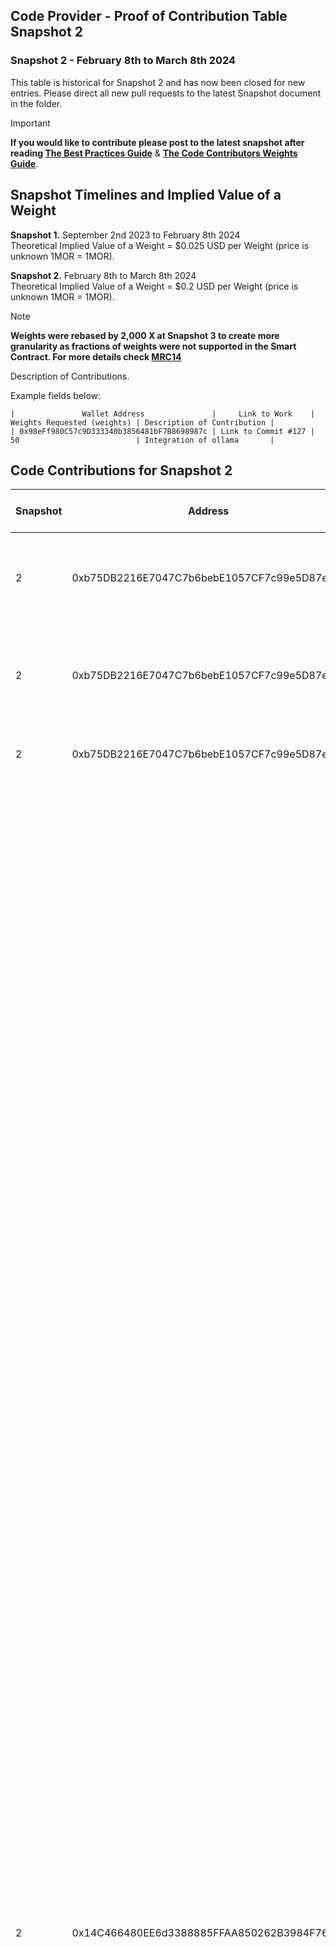 ## Code Provider - Proof of Contribution Table Snapshot 2
### Snapshot 2 - February 8th to March 8th 2024 

This table is historical for Snapshot 2 and has now been closed for new entries.
Please direct all new pull requests to the latest Snapshot document in the folder.

> [!IMPORTANT]  
> **If you would like to contribute please post to the latest snapshot after reading [The Best Practices Guide](https://github.com/MorpheusAIs/Docs/blob/main/!KEYDOCS%20README%20FIRST!/Code%20Contributor%20Best%20Practices.md)**
&
**[The Code Contributors Weights Guide](https://github.com/MorpheusAIs/Docs/blob/main/Guides/Code%20Contributor%20Weights%20Guide.md)**.

## Snapshot Timelines and Implied Value of a Weight
**Snapshot 1.** September 2nd 2023 to February 8th 2024  
Theoretical Implied Value of a Weight = $0.025 USD per Weight (price is unknown 1MOR = 1MOR).  
 
**Snapshot 2.** February 8th to March 8th 2024  
Theoretical Implied Value of a Weight = $0.2 USD per Weight (price is unknown 1MOR = 1MOR).  

> [!NOTE]
> **Weights were rebased by 2,000 X at Snapshot 3 to create more granularity as fractions of weights were not supported in the Smart Contract. For more details check [MRC14](https://github.com/MorpheusAIs/MRC/blob/main/IMPLEMENTED/MRC14.md)**


Description of Contributions.

Example fields below:  

`|               Wallet Address               |     Link to Work    | Weights Requested (weights) | Description of Contribution |`  
`| 0x98eFf980C57c9D333340b3856481bF7B8698987c | Link to Commit #127 | 50                          | Integration of ollama       |`


## Code Contributions for Snapshot 2
 
 **Snapshot** | **Address** | **Contact** | **Description** | **Rebased Weights** | **Primary MRI** | **Secondary MRI** | **Primary MRI Percent** | **Second Percent** | **Primary MRI Amount** | **Secondary MRI Amount** 
---|---|---|---|---|---|---|---|---|---|---
 2 | 0xb75DB2216E7047C7b6bebE1057CF7c99e5D87eD0 | TheOracle\-Potentiated | "Adminitration of social channels, growth, API dev sourcing for integrations, calls with protocols,onboarded devs for protocols, Operating work for Design tile library and inforgraphics" | "160,000\.00" | 9 |  | 1 | 0 | 160000 | 0 
 2 | 0xb75DB2216E7047C7b6bebE1057CF7c99e5D87eD0 | TheOracle\-Potentiated | "Adminitration of social channels, API dev sourcing for integrations, discussions with protocols, onboarded devs for protocols, dev discussions to develop router, discussions with Moonbeam Foundation and Tanssi for integration" | "120,000\.00" | 9 |  | 1 | 0 | 120000 | 0 
 2 | 0xb75DB2216E7047C7b6bebE1057CF7c99e5D87eD0 | \(https://github\.com/MorpheusAIs/Morpheus/commit/647f110028d99fd6a5a62927cd65114d3336e468\) | "Adminitration of social channels, reorganising the github and changing links across various areas, integrations" | "110,000\.00" | 9 |  | 1 | 0 | 110000 | 0 
 2 | 0x14C466480EE6d3388885FFAA850262B3984F76e1 | "https://github\.com/MorpheusAIs/Morpheus/commit/00fe77030171d53e002e5ad36914227d9cf521c9, https://github\.com/MorpheusAIs/Morpheus/commit/3824d0ee0fe335ac69c4d06dfae7aafac02b08b2, https://github\.com/MorpheusAIs/Morpheus/commit/a76a53a6c2b100d1d09befe776eb851fcd293334, https://github\.com/MorpheusAIs/Morpheus/commit/e0055bbc61b9f19d374b87ec9a2665c8e149a703, https://github\.com/MorpheusAIs/Morpheus/commit/1084eb54edf1efaf81ace28b4f38170b06585a86, https://github\.com/MorpheusAIs/Morpheus/commit/4a9ffc9c606998efae37e47a22d0bcc937973b9c, https://github\.com/MorpheusAIs/Morpheus/commit/6e0f7489d85b89597548718c7cb6735d24cb49db, https://github\.com/MorpheusAIs/Morpheus/commit/3eda9043f774dd423c9a27fd1e66a5da7212a377, https://github\.com/MorpheusAIs/Morpheus/commit/5469c6a91e542a212ac021aeb6349824ca358354, https://github\.com/MorpheusAIs/Morpheus/commit/1dd8c1781416ee4493aba439aa1cde853653f57d, https://github\.com/MorpheusAIs/Morpheus/commit/d75f8a4143c17c9a97e9ce17b4069b1285b92a61, https://github\.com/MorpheusAIs/Morpheus/commit/371aa0dda5447bf30c6234340299526faa4326b3, https://github\.com/MorpheusAIs/Morpheus/commit/6a1a91530b755ecd9d097e78aad863e19d4719ae, https://github\.com/MorpheusAIs/Morpheus/commit/f42bbdafc97fff2f35e33957330393d20568af28, https://github\.com/MorpheusAIs/Morpheus/commit/726ac4580884ed00f2380e77060b3d7822cb2b59, https://github\.com/MorpheusAIs/Morpheus/commit/8b1af912cb6097124dfb3596ac0561b618e45954, https://github\.com/MorpheusAIs/Morpheus/commit/04e87cdb03f91b05f6d51ab06920cfbb707a4a80, https://github\.com/MorpheusAIs/Morpheus/commit/85d80176169d9ec91c6d620bafc477250403bcef, https://github\.com/MorpheusAIs/Morpheus/commit/87af54d734ecada864fc415ada2524e185b637d4, https://github\.com/MorpheusAIs/Morpheus/commit/0e6a8e6ef2ff37b565a5c3fea62758c2b41d63e9, https://github\.com/MorpheusAIs/Morpheus/commit/b7a8b2864d637649507ad97a94793e19315738fd, https://github\.com/MorpheusAIs/Morpheus/commit/9d9d31cb9cfc3e17fc448c7499d15bb8ec926d90, https://github\.com/MorpheusAIs/Morpheus/commit/373fdf722e96d7ba93280f5f77d18d56759c5102, https://github\.com/MorpheusAIs/Morpheus/commit/22b791a940527b0579ad96b3ee3f12ba2f41aca0, https://github\.com/MorpheusAIs/Morpheus/commit/4c8b399148a82cfd9931602bf8fa5dd920230322, https://github\.com/MorpheusAIs/Morpheus/commit/aa01e6c93ef1f12661ffd336cc402d4c7fa76c89, https://github\.com/MorpheusAIs/Morpheus/commit/0271f50ff2fcb9f3c76e2e6bc0c8af3f1ecc839f, https://github\.com/MorpheusAIs/Morpheus/commit/045273189b3cfdbc97018a0e166c49c0b40e32b1, https://github\.com/MorpheusAIs/Morpheus/commit/bfd9b582637fa78c9451d68d90e418dba8d4772a, https://github\.com/MorpheusAIs/Morpheus/commit/17284f1043a3ef17e1c91c5f808043a458936b91, https://github\.com/MorpheusAIs/Morpheus/commit/934eda9a77c980cd8a170830691c7d7fc767089a, https://github\.com/MorpheusAIs/Morpheus/commit/16bdaa93d2d91f6663f3bac8f06e3de7e1f80669, https://github\.com/MorpheusAIs/Morpheus/commit/a75f741babae67a1103756339fce649937995368, https://github\.com/MorpheusAIs/Morpheus/commit/85da429cea87fd3a6dddefad95f6618db159d29d, https://github\.com/MorpheusAIs/Morpheus/commit/f06a2c7ed539239e9a9d982fe086787d5620b552, https://github\.com/MorpheusAIs/Morpheus/commit/55dd591f0be37c4377f6cff7ca0f2191977e2dc1, https://github\.com/MorpheusAIs/Morpheus/commit/58d0125fb853ed6681373b0a629f29aecd13c19a, https://github\.com/MorpheusAIs/Morpheus/commit/c6368029005059c0a0640f784030cc66efa1c70d, https://github\.com/MorpheusAIs/Morpheus/commit/354b3a9a48ba0f96294003affd4ff3d19bd21086, https://github\.com/MorpheusAIs/Morpheus/commit/9c5e34493dad2ae061b7b38b254c4c317fb95ee8, https://github\.com/MorpheusAIs/Morpheus/commit/253c581d216ae7dc3bd6aa63203dbbb3f98e0f4f, https://github\.com/MorpheusAIs/Morpheus/commit/d7b4e0c1f60e44d4478366155536e9c218cbf638, https://github\.com/MorpheusAIs/Morpheus/commit/b95d318a7a3b5617ace476a1defb6e099b03b876, https://github\.com/MorpheusAIs/Morpheus/commit/1215837b32a9562ddaad860b79461eb934680efa, https://github\.com/MorpheusAIs/Morpheus/commit/439799a40b6695ade511cbd94dc9ce98dbe29bd1, https://github\.com/MorpheusAIs/Morpheus/commit/49f368aa88a566a9b9abf0b14e193d015c851e18, https://github\.com/MorpheusAIs/Morpheus/commit/db033703f720d2b1408c19e704e4d696c8d664d8, https://github\.com/MorpheusAIs/Morpheus/commit/5782d29eaf87891c7a0de1d197c6ae9b6d728d46, https://github\.com/MorpheusAIs/Morpheus/commit/ea899addfef60df55295b6da286f99e4ad27728c, https://github\.com/MorpheusAIs/Morpheus/commit/5e3e73cda4688bc2f4ba2f972a74f2c9ab1f236b, https://github\.com/MorpheusAIs/Morpheus/commit/2bdcf07934db51a4a65ded008a4bbe23c2fd023f, https://github\.com/MorpheusAIs/Morpheus/commit/5e6cd544d4e19d2eff69d471c90531378ac7536e, https://github\.com/MorpheusAIs/Morpheus/commit/80ebac62a51ba0fd2e825b6c2c3be4bea525557a, https://github\.com/MorpheusAIs/Morpheus/commit/5a6b9a51e007eb8d82cde64551c972d8ee2a3ace, https://github\.com/MorpheusAIs/Morpheus/commit/38895961b3c73d4759d4a27f18a6400ca96de971, https://github\.com/MorpheusAIs/Morpheus/commit/ef2538036d2813f93abd3ebd705ee31a7866ecb1, https://github\.com/MorpheusAIs/Morpheus/commit/83f9f995470cffd9f23f583088e22b97ffeae7ad, https://github\.com/MorpheusAIs/Morpheus/commit/12fae8a5c060745b3ef75cd56176e0ee129f4b7a, https://github\.com/MorpheusAIs/Morpheus/commit/c72466b35f46b63e55d03999637fc1f866ff8a7b, https://github\.com/MorpheusAIs/Morpheus/commit/b88c5f6f65266ba039c821f102c4fb24fc8e58ce, https://github\.com/MorpheusAIs/Morpheus/commit/591d7fb19d3b9f628269009d8c8ea0041e76e907, https://github\.com/MorpheusAIs/Morpheus/commit/c412cbfd6382c7397692f3a2c4d163a982cab773, https://github\.com/MorpheusAIs/Morpheus/commit/e9cef7c5e9ea9a3202e80222e7007b7a90d1bee4, https://github\.com/MorpheusAIs/Morpheus/commit/522aa6cd8f40e72c9ba8ca81c472107a9c9ef1da, https://github\.com/MorpheusAIs/Morpheus/commit/5ee3a57b5c1150202b03bcd688cde712846501ff, https://github\.com/MorpheusAIs/Morpheus/commit/6506ca7d3a311f5f0163047b779becf4ef8d5509, https://github\.com/MorpheusAIs/Morpheus/commit/6a654213a56e6a95bdb499f6b26b5408b6800e3d, https://github\.com/MorpheusAIs/Morpheus/commit/bea73cdd6d22d7847000d9db30b89f6981248d8f, https://github\.com/MorpheusAIs/Morpheus/commit/b5e50aaa3c950188bea9fb44a07c7fab50d8f8a0, https://github\.com/MorpheusAIs/Morpheus/commit/922479b9fe6700005b0add5e2193af14c041bd13, https://github\.com/MorpheusAIs/Morpheus/commit/ca259e556b8488e4a8df893498fdc546a7f5f287, https://github\.com/MorpheusAIs/Morpheus/commit/960c274a1dea7c59563eb96a9a55a286eda88c4d, https://github\.com/MorpheusAIs/Morpheus/commit/bf7bf7c79ef8115a55c01aa2e5d3cd2832ffe1e1, https://github\.com/MorpheusAIs/Morpheus/commit/1f499f98affbfe888893416e3173bfdc422371f4, https://github\.com/MorpheusAIs/Morpheus/commit/d55c23227f319fbb2fc3deaea33793d98e0f758f, https://github\.com/MorpheusAIs/Morpheus/commit/ea1070bbc7c0cfb15e97b0c0aa712a1140a5bb98, https://github\.com/MorpheusAIs/Morpheus/commit/afedb24eaa2201a23d67acb732c956a416c0c238, https://github\.com/MorpheusAIs/Morpheus/commit/4234c8c9a78419984d88edcf7e77ab5d10b5d855, https://github\.com/MorpheusAIs/Morpheus/commit/21e59bca2fffe2b8826f5b3bb98707fb24feda68, https://github\.com/MorpheusAIs/Morpheus/commit/557e4c91221f64f52410e43ec4dc0d2e44de0f3e, https://github\.com/MorpheusAIs/Morpheus/commit/1e05d2f7b4b751f8375d42f04a8bf84b7f0f3ce0, https://github\.com/MorpheusAIs/Morpheus/commit/7cdf23fe5416386adc55c8ca84321c29ed3246cc, https://github\.com/MorpheusAIs/Morpheus/commit/23a3b8fd2c4f5983434582a5a3b523cae1531d4e, https://github\.com/MorpheusAIs/Morpheus/commit/8a3d40a58368279ac80036c5ff74507c78e2fea7, https://github\.com/MorpheusAIs/Morpheus/commit/25e407a6e539990561beee07e52501eaddddc84d, https://github\.com/MorpheusAIs/Morpheus/commit/179c16208fdc1f9585546faa7ecff2e0ae817b1c, https://github\.com/MorpheusAIs/Morpheus/commit/16bc43c47091ac724e8094f2d42e5272ea0514fb, https://github\.com/MorpheusAIs/Morpheus/commit/c9bca0620eb91fbc149c56809f285f4d8ed74ee5, https://github\.com/MorpheusAIs/Morpheus/commit/eea5094487e152da2504b885b4e8752c81052a06, https://github\.com/MorpheusAIs/Morpheus/commit/81572d3106fe4a40030256272d814d5c7bacd0be, https://github\.com/MorpheusAIs/Morpheus/commit/c44dd9edd8afe0aac993d46796ef1d1e5269a0e4, https://github\.com/MorpheusAIs/Morpheus/commit/ed7a513b6a74a63169994241557cbabee93b762b, https://github\.com/MorpheusAIs/Morpheus/commit/dc726d2437092a6c4ecdf9f5ed3ad59b487830f5, https://github\.com/MorpheusAIs/Morpheus/commit/ca217d9d5e909233cd9e6fb59f1683812e557f00, https://github\.com/MorpheusAIs/Morpheus/commit/7cdb43475c4c277805ef1670b5e3ccf728cd070b, https://github\.com/MorpheusAIs/Morpheus/commit/582c48728e390f70ece9b6fe81991471b556d4d3, https://github\.com/MorpheusAIs/Morpheus/commit/3fd37effd74df98e11d70baa36b39901df561203, https://github\.com/MorpheusAIs/Morpheus/commit/56c5f0f2fa1512e3ea6afa0e128aee2b17cb790c, https://github\.com/MorpheusAIs/Morpheus/commit/78941eefddcfcafb927d283908e70b10005d47a9, https://github\.com/MorpheusAIs/Morpheus/commit/d314143882282a44745dcdef491dfdadad0bb9db, https://github\.com/MorpheusAIs/Morpheus/commit/b8551a77acd129170f5a02e2b97598606aa3e9bd, https://github\.com/MorpheusAIs/Morpheus/commit/65d3e73ba10383e6080a5a52e9e9ef928f0bb707, https://github\.com/MorpheusAIs/Morpheus/commit/975a7407c75eacafa5e08c7390a87385530d90f6, https://github\.com/MorpheusAIs/Morpheus/commit/7955fee53ae6bb979ced8d427148cc2b0893538d, https://github\.com/MorpheusAIs/Morpheus/commit/d633aa2867c7aff10db781b1288b202a8d8ff419, https://github\.com/MorpheusAIs/Morpheus/commit/21fcde0295b988f2a4183b3c300d3618a3d6230b, https://github\.com/MorpheusAIs/Morpheus/commit/c050727911c3c2a8a7db4cddb0835e288f09946f, https://github\.com/MorpheusAIs/Morpheus/commit/9e294b7e4fb04b1a5eff2f1a824f62e048b9c73c, https://github\.com/MorpheusAIs/Morpheus/commit/563a2fcea09b0bea14ab3b653f690b6651a68b6a, https://github\.com/MorpheusAIs/Morpheus/commit/0fe3569559283bc88bce5c6571bd44c1491fa43f, https://github\.com/MorpheusAIs/Morpheus/commit/6e5ca5fbb68863d07042360643420fccbd4389d8, https://github\.com/MorpheusAIs/Morpheus/commit/2f46ca3f7308c5e20fcd40e4a1b1e22ffebf2152, https://github\.com/MorpheusAIs/Morpheus/commit/9aeeff4ae4c9c3c07aa159502b3b86b7b043e828, https://github\.com/MorpheusAIs/Morpheus/commit/cabb59fb08720cfcc9a966b8727065574edef320, https://github\.com/MorpheusAIs/Morpheus/commit/2d6e96fb02430bcd599c5e6af77267b5f6bdd2d6, https://github\.com/MorpheusAIs/Morpheus/commit/7679e3528e934c1eeaf77f8a0bcc4db7a04903cd, https://github\.com/MorpheusAIs/Morpheus/commit/1d4c8862f862b1eafe166a54eafb5c72b8a4cc83, https://github\.com/MorpheusAIs/Morpheus/commit/55f7959077c5f8774be868eba67c57224ddbfd59, https://github\.com/MorpheusAIs/Morpheus/commit/7c4e53e0cbd64c5b6249efc3d54ff042a1452d0c, https://github\.com/MorpheusAIs/Morpheus/commit/ca2f4131806d20c56a04242799503e5dd12e303b, https://github\.com/MorpheusAIs/Morpheus/commit/cf5709c666198c87eec304689848da807a16e551, https://github\.com/MorpheusAIs/Morpheus/commit/2091fdbb5874170b98edbacf539b6c7bbcbf85de, https://github\.com/MorpheusAIs/Morpheus/commit/91a66f0b79d79a8de60408a2d53e36280851042b, https://github\.com/MorpheusAIs/Morpheus/commit/b0ca61fb56903cacdbe071ad0c2628abed39fa49, https://github\.com/MorpheusAIs/Morpheus/commit/41e33e5b86cde2eb24f1cc3983db62c96a504fc6, https://github\.com/MorpheusAIs/Morpheus/commit/a5deb6cf585a6b85f45dc46f207b14c6dc5ebc9a, https://github\.com/MorpheusAIs/Morpheus/commit/9618674f4b853f2a7f04a487d013bc6d9d694f55, https://github\.com/MorpheusAIs/Morpheus/commit/64fc597500b5190950476eebddc69e94a4aeac10, https://github\.com/MorpheusAIs/Morpheus/commit/251214536deee3324ea9ad74e7992d8bbbe45059, https://github\.com/MorpheusAIs/Morpheus/commit/629bcc8519dd214e1ca6694b9a1b560076183234, https://github\.com/MorpheusAIs/Morpheus/commit/afd656bfa81d9daa111d0f43baeb9b1ef55048b2, https://github\.com/MorpheusAIs/Morpheus/commit/28f07e035eabe4091d8cf068fc46bdeabae01b12, https://github\.com/MorpheusAIs/Morpheus/commit/2564ef8cc9c63a902555169d211e38342f6e6565, https://github\.com/MorpheusAIs/Morpheus/commit/e9278a3ebbadca45334a568a1f41bffe6adf3fb3, https://github\.com/MorpheusAIs/Morpheus/commit/0c37c5757e8b315d827dc21afdafff5739c842c3, https://github\.com/MorpheusAIs/Morpheus/commit/3a5802a0eca1900d462223bd4e17f39b0404c723, https://github\.com/MorpheusAIs/Morpheus/commit/c3138b55fc2f9a881d5593999ca4c660c9d22f4c, https://github\.com/MorpheusAIs/Morpheus/commit/8901bc2c600c6800620f818f53c7d94dc4321441, https://github\.com/MorpheusAIs/Morpheus/commit/90c1533f0a26bf5d8ed662f614c442b22882db0ab, https://github\.com/MorpheusAIs/Morpheus/commit/8b26ff1ccbb1cd04f6912f8c38ef810992eea185, https://github\.com/MorpheusAIs/Morpheus/commit/b2698d650841a10577743d9c6e08097c10437d15, https://github\.com/MorpheusAIs/Morpheus/commit/6bcda5438ec3f02609d47b0b9b22698a98f05c8a, https://github\.com/MorpheusAIs/Morpheus/commit/8be52a2af5ca5f8c5436f2d4defd6628a6a91082, https://github\.com/MorpheusAIs/Morpheus/commit/4fd2a8e088e581786d4b962a31423caa091eaa9a, https://github\.com/MorpheusAIs/Morpheus/commit/1e087b7611cf631e81850a9615ae7b18f07d092f, https://github\.com/MorpheusAIs/Morpheus/commit/204604d52f08577469305cf09c1682e893b3d15c, https://github\.com/MorpheusAIs/Morpheus/commit/af7372cf16135f2acba472242b41a68fd23243df, https://github\.com/MorpheusAIs/Morpheus/commit/d6262be9dbd3d8594c4672535439efc6d8e99a90, https://github\.com/MorpheusAIs/Morpheus/commit/874c72f25f79f25508a61bdea6f8157026387338, https://github\.com/MorpheusAIs/Morpheus/commit/140bbac9bfc75c93f8bec7022797e3c9317f3745, https://github\.com/MorpheusAIs/Morpheus/commit/86da6bf43ab34725a4b9834692eaf3fc1aa35222, https://github\.com/MorpheusAIs/Morpheus/commit/d51b3bba0cddaa5f1e23efb4c49517223c1c945c, https://github\.com/MorpheusAIs/Morpheus/commit/587c9e3d1ce837a041cf8eaf3a7074b7be4b36af, https://github\.com/MorpheusAIs/Morpheus/commit/dd9eac2e78dfdca562ef082d43a3ce237b28416b, https://github\.com/MorpheusAIs/Morpheus/commit/f8f59b4ff85c9f4b178d5911731382b16bb1d8aa, https://github\.com/MorpheusAIs/Morpheus/commit/887d13e6e058b92ab1e55d29645eef5b5e4bbc64, https://github\.com/MorpheusAIs/Morpheus/commit/42bd56acc2e3f5a47f583a2a7b6e426894134431, https://github\.com/MorpheusAIs/Morpheus/commit/0a92d8e7bc776f62ac8f7924b7b27e1c7df4160f, https://github\.com/MorpheusAIs/Morpheus/commit/ba1e4a2f159971d035033cb26aa2771476192e45, https://github\.com/MorpheusAIs/Morpheus/commit/6f918fe5c19f46c9955cf3ac1c97373ac73d133a, https://github\.com/MorpheusAIs/Morpheus/commit/376c3a9ec87a4ebef9dc4e3abd8926dedec6e1ca, https://github\.com/MorpheusAIs/Morpheus/commit/83141f53cbd33728c418453481fd22ffc530c233, https://github\.com/MorpheusAIs/Morpheus/commit/66739f18784f6cec17df63cd9e51d5fee3b34e53, https://github\.com/MorpheusAIs/Morpheus/commit/03c4640308636fc7d24e1fb17827b744c1817946, https://github\.com/MorpheusAIs/Morpheus/commit/c431ecf599da0abf589dab32eeb701f9cd67094a, https://github\.com/MorpheusAIs/Morpheus/commit/1d76cc2411730d9b4a3637bef5cf755bcd38e42f, https://github\.com/MorpheusAIs/Morpheus/commit/2e2710a4c410870a1da7661547d893ba28aeadbe, https://github\.com/MorpheusAIs/Morpheus/commit/0dd0a623fcab1583856327818fee3350aa9c0460, https://github\.com/MorpheusAIs/Morpheus/commit/3a3412f2c18564ef3198f32c5eb0fee9b945a7a6, https://github\.com/MorpheusAIs/Morpheus/commit/4cb8b1400c031aa968d7f9dbd9d5ff73c8cd9532, https://github\.com/MorpheusAIs/Morpheus/commit/f6aa97f80e64d5dbedb03ad2ae82e0dbf77dfce6, https://github\.com/MorpheusAIs/Morpheus/commit/5ef3f6bdf2806aa8dd21f360bd11db3414121ecf, https://github\.com/MorpheusAIs/Morpheus/commit/26b0d19b59caf7c5a4196a8ae4bc503ba3149ebc, https://github\.com/MorpheusAIs/Morpheus/commit/441849d57c68220b9f4d03aee8705c8a76d310bc, https://github\.com/MorpheusAIs/Morpheus/commit/b6d92e9f9dbe0653b5a00cfe35c85dd58475dba6, https://github\.com/MorpheusAIs/Morpheus/commit/527444f3c7e1d8a04e2aa8c88de2d6f81cfe9c8e, https://github\.com/MorpheusAIs/Morpheus/commit/044fb22ae5c7f3e6d4b9c0beccfe14467de291b8, https://github\.com/MorpheusAIs/Morpheus/commit/5d6ef1674d5ce10752e164a1f752e5dab51c3194, https://github\.com/MorpheusAIs/Morpheus/commit/e01aab9027f0293322e5552ec51c0e543cf91a69, https://github\.com/MorpheusAIs/Morpheus/commit/704b864772e680e56e464ff14720270cd94a34d3, https://github\.com/MorpheusAIs/Morpheus/commit/d4e5f7bb9ae69eff32f6ee00399a2f0bab34aa9d, https://github\.com/MorpheusAIs/Morpheus/commit/2eaa89e1cf9f6381e9a96c3e2c9dab95bd1fb487, https://github\.com/MorpheusAIs/Morpheus/commit/ebeeb0ce7e396509ec9b638ba31b60bf2de166e9, https://github\.com/MorpheusAIs/Morpheus/commit/0ff83e4c2186937a1fb6858a127e02e8e67acc71" | Edits to the Yellowstone Compute Model paper and merger to Github\. Created testing reports on Smart Contracts\. Review of pull requests and Code contributions for paper translations\. Smart Contract review and bug identification\. Paper proposing the Techno Capital Machine \(TCM\)\. | "80,000\.00" | 4 |  | 1 | 0 | 80000 | 0 
 2 | 0x06fe938d02C4AB732Db5918dA83Eeb712AD453Ad | \#49 | Spell check code contribution weight | "4,000\.00" | 1 | 6 | 0\.5 | 0\.5 | 2000 | 2000 
 2 | 0x06fe938d02C4AB732Db5918dA83Eeb712AD453Ad | MorpheusAIs/Morpheus\#624 | French installation guide | "4,000\.00" | 1 | 10 | 0\.25 | 0\.75 | 1000 | 3000 
 2 | 0x0Ba7a85Af6323686a1fE29423bd72c2ce81Fe923 | @TigerBuidl | Building FAQ for Morpheus community\. | "16,000\.00" | 9 |  | 1 | 0 | 16000 | 0 
 2 | 0x0d2065e3Ed3E36919b2AD12FDA8E428Da91bb28D | https://dune\.com/potato6969/morpheus\-fair\-launch and MorpheusAIs/Morpheus\#587 | Dune Dashboard and Guide for TCM Contracts Data Analysis | "40,000\.00" | 4 |  | 1 | 0 | 40000 | 0 
 2 | 0x0D56bAF5Ec33E9EA364BD1e1Ce7AffBF2d457Ec8 | https://drive\.google\.com/file/d/14a43HQu7Da33xRtrtlBUbJIM8e2gJ8Ss/view?usp=sharing | Morpheus node architecture | "300,000\.00" | 4 | 9 | 0\.8 | 0\.2 | 240000 | 60000 
 2 | 0x0D56bAF5Ec33E9EA364BD1e1Ce7AffBF2d457Ec8 | https://drive\.google\.com/file/d/1wRYjtIzVgYQkvuo6SsUZrkat83W2MF7v/view?usp=sharing | Morpheus wallet UI design | "80,000\.00" | 3 | 9 | 0\.8 | 0\.2 | 64000 | 16000 
 2 | 0x0D56bAF5Ec33E9EA364BD1e1Ce7AffBF2d457Ec8 | https://drive\.google\.com/file/d/1wRYjtIzVgYQkvuo6SsUZrkat83W2MF7v/view?usp=sharing | Morpheus provider marketplace UI design | "100,000\.00" | 4 |  | 1 | 0 | 100000 | 0 
 2 | 0x0D56bAF5Ec33E9EA364BD1e1Ce7AffBF2d457Ec8 | https://drive\.google\.com/file/d/1cDVXvzYaRnDArzh9QPE4W\-KDG1obUzyC/view?usp=sharing | Router architecture and logic flows | "100,000\.00" | 7 |  | 1 | 0 | 100000 | 0 
 2 | 0x0D56bAF5Ec33E9EA364BD1e1Ce7AffBF2d457Ec8 | https://docs\.google\.com/document/d/1\_3JAxTBsrUXM6wkyLGZx58FlPYj1cbWv1yS8PhLV4s4/edit?usp=sharing | Morpheus Ecosystem Smart Contract | "160,000\.00" | 1 | 6 | 0\.5 | 0\.5 | 80000 | 80000 
 2 | 0x14589BDFdbe3044501044df5B6d53be2f47e92e5 | MorpheusAIs/Morpheus\#618 | Check and Use OLLAMA\_HOST environment variable | "2,000\.00" | 3 | 9 | 0\.8 | 0\.2 | 1600 | 400 
 2 | 0x14589BDFdbe3044501044df5B6d53be2f47e92e5 | \#13 | Translated whitepaper and yellowpaper to Traditional Chinese | "4,000\.00" | 1 | 10 | 0\.25 | 0\.75 | 1000 | 3000 
 2 | 0x2567D753e50159EffcCaB3DA32c960148C93e1a5 | MorpheusAIs/Morpheus\#628 | "Whitepaper, Yellow paper, Compute model tranlations in Malayalam language for smc\.org\.in Malayalam computing community" | "4,000\.00" | 1 | 6 | 0\.5 | 0\.5 | 2000 | 2000 
 2 | 0x28D3bDeCE9A0c7F54687F734fA73fBA04ECf5785 | MorpheusAIs/Morpheus\#569 | Translated Yellowpaper into Korean | "16,000\.00" | 1 | 10 | 0\.25 | 0\.75 | 4000 | 12000 
 2 | 0x2e84B79dd9773d712f9D20a98C4ee76541B9533D | MorpheusAIs/Morpheus\#627 | Added send button to Morpheus main UI | "16,000\.00" | 3 | 9 | 0\.8 | 0\.2 | 12800 | 3200 
 2 | 0x31E985b4f7af6B479148d260309B7BcEcEF0fa7B | MorpheusAIs/Morpheus\#332 | Translated the whitepaper from English to Swedish | "30,000\.00" | 1 |  | 0\.5 | 0\.5 | 15000 | 15000 
 2 | 0x3476ee81BA812D56b571bCc2e6122De698084E15 | https://morstats\.info and MorpheusAIs/Morpheus\#601 | Capital Provider Dashboard and Guide for stETH and MOR Calculations | "50,000\.00" | 6 |  | 1 | 0 | 50000 | 0 
 2 | 0x3476ee81BA812D56b571bCc2e6122De698084E15 | "\#19 , \#22 , https://github\.com/MorpheusAIs/MRC , https://github\.com/MorpheusAIs/Docs/blob/main/\!KEYDOCS%20README%20FIRST\!/Fair%20Price%20Discovery\.md , https://docs\.google\.com/document/d/1uMvRT\_WA1KqJAkoHbs7fxDkMtYrcdprXrbOmssEXtGg/edit , MorStats\.info" | "Updated MorStats\.info with stETH withdrawals, yield, resources, and price analytics\. Proofread, collaborated, and contributed to the following documents: Fair Price Discovery, Fair Launch Process, Waterloo Community Model, Code Contributor Weights Guide" | "104,000\.00" | 6 |  | 1 | 0 | 104000 | 0 
 2 | 0x3476ee81BA812D56b571bCc2e6122De698084E15 | "Morstats\.info , \#51 , \#52 , https://docs\.google\.com/document/d/1PYeWnu3KpQdExwwuKFgGbRl9eajc6oP1poEQZmf7S2w/edit , https://docs\.google\.com/document/d/1TfnIJXGCJWVPNFrXnbHvoZBs2KOauZQZz6GOhAeTCcI/edit\#heading=h\.rqskt7b9rus2, https://docs\.google\.com/document/d/1uMvRT\_WA1KqJAkoHbs7fxDkMtYrcdprXrbOmssEXtGg/edit?usp=sharing , https://github\.com/MorpheusAIs/Docs/blob/main/\!KEYDOCS%20README%20FIRST\!/Fair%20Price%20Discovery\.md , https://docs\.google\.com/document/d/15d9VkMinNykq0i9LCxjqb9Dz\_p8E73GRkV8GPFjp1aA/edit" | "Morstats\.info code weights table, calculators, MOR market cap analytics, and updated for community feedback\. Collaborated, developed analytics for, and helped to create and test the following concepts: Fair Price Discovery and AMM Launch, Protection Fund Diversification, Waterloo Community Model, Code Contributor Weights Guide, Dev Morpheus U3 aka Signaling Fair Launch" | "86,000\.00" | 6 |  | 1 | 0 | 86000 | 0 
 2 | 0x3476ee81BA812D56b571bCc2e6122De698084E15 | "Morstats\.info , \#51 , \#52 , https://docs\.google\.com/document/d/1PYeWnu3KpQdExwwuKFgGbRl9eajc6oP1poEQZmf7S2w/edit , https://docs\.google\.com/document/d/1TfnIJXGCJWVPNFrXnbHvoZBs2KOauZQZz6GOhAeTCcI/edit\#heading=h\.rqskt7b9rus2, https://docs\.google\.com/document/d/1uMvRT\_WA1KqJAkoHbs7fxDkMtYrcdprXrbOmssEXtGg/edit?usp=sharing , https://github\.com/MorpheusAIs/Docs/blob/main/\!KEYDOCS%20README%20FIRST\!/Fair%20Price%20Discovery\.md , https://docs\.google\.com/document/d/15d9VkMinNykq0i9LCxjqb9Dz\_p8E73GRkV8GPFjp1aA/edit" | "Morstats\.info code weights table, calculators, MOR market cap analytics, and updated for community feedback\. Collaborated, developed analytics for, and helped to create and test the following concepts: Fair Price Discovery and AMM Launch, Protection Fund Diversification, Waterloo Community Model, Code Contributor Weights Guide, Dev Morpheus U3 aka Signaling Fair Launch" | "86,000\.00" | 6 |  | 1 | 0 | 86000 | 0 
 2 | 0x3476ee81BA812D56b571bCc2e6122De698084E15 | "\#19 , \#22 , https://github\.com/MorpheusAIs/MRC , https://github\.com/MorpheusAIs/Docs/blob/main/\!KEYDOCS%20README%20FIRST\!/Fair%20Price%20Discovery\.md , https://docs\.google\.com/document/d/1uMvRT\_WA1KqJAkoHbs7fxDkMtYrcdprXrbOmssEXtGg/edit , MorStats\.info" | "Updated MorStats\.info with stETH withdrawals, yield, resources, and price analytics\. Proofread, collaborated, and contributed to the following documents: Fair Price Discovery, Fair Launch Process, Waterloo Community Model, Code Contributor Weights Guide" | "104,000\.00" | 6 |  | 1 | 0 | 104000 | 0 
 2 | 0x478aC52c212d5e98EdF0e5877f50AfF38f1f647E | \#6 | Discovered bug: 7 day withdrawal lock resets after staking more stETH for total stETH contributed | "4,000\.00" | 6 |  | 1 | 0 | 4000 | 0 
 2 | 0x478aC52c212d5e98EdF0e5877f50AfF38f1f647E | https://youtu\.be/BevLkb\-m1fs?si=Qtzi0vd\_oZXFL70O | Guide to provide capital | "10,000\.00" | 6 |  | 1 | 0 | 10000 | 0 
 2 | 0x478aC52c212d5e98EdF0e5877f50AfF38f1f647E | https://youtu\.be/UdhbLkJA3pA?si=qTf4xQWTQOSZHVuQ | How to use dashboards | "10,000\.00" | 6 |  | 1 | 0 | 10000 | 0 
 2 | 0x4E1ebaf42b37Fa8af7a5544F06E8c4aefe06F0B8 | MorpheusAIs/Morpheus\#540 | Reviewed language etc | "2,000\.00" | 6 |  | 1 | 0 | 2000 | 0 
 2 | 0x502e6D422ea4538aE2AF21564dfeeC39e3068dB8 | "MorpheusAIs/Morpheus\#595 , MorpheusAIs/Morpheus\#594" | Proofread and corrected typo errors | "4,000\.00" | 6 |  | 1 | 0 | 4000 | 0 
 2 | 0x50c7455004f331258E1Acb0a8D526176a1e60980 | MorpheusAIs/Morpheus\#632 | "Setup a test suite and wrote test suite for ollama integration of electron application, all apis of ollama are now covered with success and failure unit tests; added error checking for response stream, fixed variable scope issue in ollama integration, added code coverage calculation, jest configurations; added editor specific files from gitignore" | "38,000\.00" | 4 |  | 0\.8 | 0\.2 | 30400 | 7600 
 2 | 0x5160E91cD5D6b8c3cb5103bE4C470eaC6f123f03 | "https://github\.com/MorpheusAIs/Morpheus/pull/634/commits/18ca822b43e114204a57ea8b2efadca2552bda1e , https://github\.com/MorpheusAIs/Docs/pull/58/commits/7ed191ed04d3ee121cdcd5d7f8d1c95ba6c62b39" | "Integrations, dashboard" | "100,000\.00" | 6 |  | 1 | 0 | 100000 | 0 
 2 | 0x5694baAEaCa2C419306c9Bf5dbfdAC7F92c7704c | https://github\.com/MorpheusAIs/Docs/blob/main/Asset/Design%20Library\.md | AnonG updated Design Element Collections and Creation of Assets | "20,000\.00" | 9 |  | 1 | 0 | 20000 | 0 
 2 | 0x62aF7c48Cf412162465A8CaFdE44dFb17bA96038 | "MorpheusAIs/Morpheus\#484, MorpheusAIs/Morpheus\#518" | "Editing, adding info to EN whitepapper, Yellow paper and TCM Helping questions and answers to FAQ to Oracle, adding FAQ to Github, Alinging UA and RU TCM, WP and Yellowstone model with EN version, Test dashboard \+ feedback with findings, translated announcements to RU and UA, helping newcomers with questions and navigation, assisting with issues, facilitating conversations, moderating Ukrainian and Russian language channels" | "64,000\.00" | 1 | 6 | 0\.5 | 0\.5 | 32000 | 32000 
 2 | 0x62aF7c48Cf412162465A8CaFdE44dFb17bA96038 | "MorpheusAIs/Morpheus\#484 , MorpheusAIs/Morpheus\#518, MorpheusAIs/Morpheus\#589, MorpheusAIs/Morpheus\#630" | "Update documentation, WP, Yellowstone, TCM, testing dashboard, mainnet SC deposit guide, Morpheus Meetup Guide, Morpheus Tokenomics doc, financial indicators for MOR, contributing ideas and content to MORstats, administration and moderation of socials, discord tech support" | "310,000\.00" | 4 |  | 1 | 0 | 310000 | 0 
 2 | 0x62aF7c48Cf412162465A8CaFdE44dFb17bA96038 | "MorpheusAIs/Morpheus\#646, MorpheusAIs/Morpheus\#650, \#8, \#11, \#12, \#14, \#15, \#24, \#45" | "Reorganisation of the /Docs repository, including moving files, restructuring folders structure, fixing links; keeping documentation up to date; research for anti\-MEV solutions; contributions to fair price discovery doc; administration and moderation of socials, discord tech support; holding an AMA with David Johnston on Discord" | "226,000\.00" | 1 | 10 | 0\.25 | 0\.75 | 56500 | 169500 
 2 | 0x63e55D70e546Bf5276F13888058160a5583D2BD1 | Overview of Morpheus Fair Launch Dune Dashboard | "A dashboard that gives an overview of the stETH stakers on Morpheus Protocol, giving an insight of the protocol's fair launch traction\. The metrics include number of unique depositors, withdrawers, net stakers and their corresponding amount in stETH and USD" | "2,000\.00" | 6 |  | 1 | 0 | 2000 | 0 
 2 | 0x65DF6F7E5897b033CAcF77447f0fe274aa03B156 | "https://github\.com/MorpheusAIs/Morpheus/blob/main/Asset/Design%20Library\.md, \(https://github\.com/MorpheusAIs/Morpheus/commit/647f110028d99fd6a5a62927cd65114d3336e468\)" | "Administration of Socials, Medium, Design elements, Social graphics, infographics, Design of 4C Sigils, FAQ reiterations, Integrations" | "360,000\.00" | 4 |  | 1 | 0 | 360000 | 0 
 2 | 0x65DF6F7E5897b033CAcF77447f0fe274aa03B156 | "https://github\.com/MorpheusAIs/Docs/blob/main/Asset/Design%20Library\.md, \(https://github\.com/MorpheusAIs/Morpheus/commit/647f110028d99fd6a5a62927cd65114d3336e468\)" | "Administration of Socials, Design elements, Decemination of Morpheus materials, infographics, FAQ reiterations, Integrations, Alpha Dashboard, Testing of morstats, ideations of AMM, testing of 0\.0\.6 implementation\." | "160,000\.00" | 4 |  | 1 | 0 | 160000 | 0 
 2 | 0x6b11a53f72503CfE069818c96f2173506E89B2d0 | https://github\.com/MorpheusAIs/Morpheus/commit/5318ccda60698a7336ab6412e3813530c8d179ca | Add guide on how to install morpheus on windows | "5,000\.00" | 3 | 9 | 0\.8 | 0\.2 | 4000 | 1000 
 2 | 0x6e48adc8c660b6eb83abfefc918f19604bbcb89a | "MorpheusAIs/Lite\-Client\#29 , MorpheusAIs/Lite\-Client\#31 , MorpheusAIs/Lite\-Client\#33 , MorpheusAIs/Lite\-Client\#27 , https://docs\.google\.com/document/d/18MrUJrxxUqw9CaXNlcgNbRxr1Va4Owzv7kv6p8pKgKo , MorpheusAIs/Lite\-Client\#39 , MorpheusAIs/Lite\-Client\#40 , MorpheusAIs/Lite\-Client\#43 , https://docs\.google\.com/document/d/1tjsvGwrOzrqPpzhWQxVWmsVnrPz8cNZNAazO285VM3o , https://docs\.google\.com/document/d/181KlGZ7du2wkg9ie\-nQw4f4wHlotZwvA1ICVK2jhorc/edit" | "Coding, testing, and collaboration in launching Node 0\.0\.6\. Reviewed PRs\. Made SmartAgent V1 tech spec for design and milestoning collaboration\. Contributing/continuing to contribute to smart agent / router brainstorming sessions for the direction of both\. Implemented UI/UX changes for light node client\. Paired on defining MOR\-20 template\. Research/design/begin development on mor\.software v2" | "230,000\.00" | 4 | 9 | 0\.8 | 0\.2 | 184000 | 46000 
 2 | 0x76c22534B60B5dbbe16e9Fc0325435fd68550Bf3 | Proof of Capital Dune Dashboard | A Dune dashboard to track the progress of Morpheus fair launch | "2,000\.00" | 6 |  | 1 | 0 | 2000 | 0 
 2 | 0x80CdcF57f42C6BfB429b245d798ee46b9F71Edea | MorpheusAIs/Morpheus\#517 | First Smart Agent | "140,000\.00" | 2 |  | 1 | 0 | 140000 | 0 
 2 | 0x8b194B58B47ff0008ac89a99e54cFdB3ca2f4a5F | MorpheusAIs/Morpheus\#30 | Fully translated Whitepaper to Vietnamese \- intending to keep updated | "2,000\.00" |  |  |  | 1 | 0 | 2000 
 2 | 0x8d7D04B3679074ff3FBE64f92b24aDB31a602b35 | "https://github\.com/MorpheusAIs/Node, https://mor\.software, https://github\.com/MorpheusAIs/Docs" | "Morpheus 0\.0\.6, mor\.software, repo management, setup of liet client from node and morpheus lumerin node" | "274,000\.00" | 3 | 9 | 0\.8 | 0\.2 | 219200 | 54800 
 2 | 0x8d7D04B3679074ff3FBE64f92b24aDB31a602b35 | "https://github\.com/MorpheusAIs/Node, https://github\.com/MorpheusAIs/Docs" | "Morpheus 0\.0\.6, mor\.software, repo management, setup of liet client from node and morpheus lumerin node" | "276,000\.00" | 3 | 9 | 0\.8 | 0\.2 | 220800 | 55200 
 2 | 0x8d7D04B3679074ff3FBE64f92b24aDB31a602b35 | "https://mor\.software, MorpheusAIs/Morpheus\#106, MorpheusAIs/Morpheus\#633, MorpheusAIs/Morpheus\#606, MorpheusAIs/Morpheus\#576, MorpheusAIs/Morpheus\#618, MorpheusAIs/Morpheus\#527" | "mor\.software MVP, issues and pull requests, onboarding" | "326,000\.00" | 8 |  | 1 | 0 | 326000 | 0 
 2 | 0x8e027FCf704c0881aA52c9AFe161b45B6E14c2Da | MorpheusAIs/Morpheus\#658 MorpheusAIs/Lite\-Client\#44 | UI improvement and API integration for listing locally installed models | "16,000\.00" | 2 |  | 1 | 0 | 16000 | 0 
 2 | 0x8ed1221d896a32a1a37a4c6b67577e7eaa67b2d3 | https://github\.com/MorpheusAIs/Docs/blob/main/\!KEYDOCS%20README%20FIRST\!/WhitePaper\.md | Helped construct tokenomics and mechanism design for Morpheus | "6,000\.00" | 1 | 6 | 0\.5 | 0\.5 | 3000 | 3000 
 2 | 0x8ed1221d896a32a1a37a4c6b67577e7eaa67b2d3 | https://github\.com/MorpheusAIs/Docs/blob/main/\!KEYDOCS%20README%20FIRST\!/WhitePaper\.md | Helped construct tokenomics and mechanism design for Morpheus | "6,000\.00" | 1 | 10 | 0\.25 | 0\.75 | 1500 | 4500 
 2 | 0x8eecf398819b87547cb178daaef9ecde3597bfab | https://github\.com/MorpheusAIs/MRC | "Assisted in research and development for the creation of the ""Building the Foundation: Phased AMM Deployment in Morpheus"" document\. Conducted scenario analysis on various initiation possibilities\. Collaborated with other community members to explore alternative launch mechanisms" | "160,000\.00" | 6 |  | 1 | 0 | 160000 | 0 
 2 | 0x90B77ba59889A1EC737B4eBC8C78B69f7578BB46 | "MorpheusAIs/Morpheus\#106 , MorpheusAIs/Morpheus\#294" | "Testing and troubleshooting models for each version from 0\.0\.1 \- 0\.0\.6 consisting of UI and UX issue/bug identification and resolution, documention" | "50,000\.00" | 3 | 9 | 0\.8 | 0\.2 | 40000 | 10000 
 2 | 0x9f953211e1C05548B9A4fc8eD3Ea3Ee90B971E5F | https://github\.com/MorpheusAIs/Morpheus/commit/2d37b70a02bd4b3abc3f3d716f344764045e301a | Albanian whitepaper translation | "4,000\.00" | 1 | 6 | 0\.5 | 0\.5 | 2000 | 2000 
 2 | 0xA94b40c53432f0576E64873CE1CEAd1aae62Fc90 |  | Best Practice \#7 | "20,000\.00" | 1 | 10 | 0\.25 | 0\.75 | 5000 | 15000 
 2 | 0xaA5CaAcfD7a79A3A3B7d99D0c35DB90AF8C27676 | MorpheusAIs/Morpheus\#597 | Spell check and natural language corrections | "4,000\.00" | 1 | 6 | 0\.5 | 0\.5 | 2000 | 2000 
 2 | 0xaA5CaAcfD7a79A3A3B7d99D0c35DB90AF8C27676 | MorpheusAIs/DashBoard\#28 | Pull request for Dashboard repo \- Fixes an issue raised by a user MorpheusAIs/DashBoard\#14and update to messages | "6,000\.00" | 6 |  | 1 | 0 | 6000 | 0 
 2 | 0xbac0086453F04Abc25539A1d5D90f797419F9842 | MorpheusAIs/Morpheus\#486 | "Fixing the local morpheus client, ollama spawning, asar packaging, Electron CSP" | "240,000\.00" | 3 | 9 | 0\.8 | 0\.2 | 192000 | 48000 
 2 | 0xBb7eF56b6efC4a93Df7c1258Ac994fcE297EAe6B | https://github\.com/MorpheusAIs/Docs/commit/97dc32f3fe0cb5834b3b6c2fa8e760b461aaa766https://github\.com/MorpheusAIs/Docs/commit/172749c1ecfad6a47efc876f0dc3728d14285eff | Translation white/yellowpaper to Bengali | "2,000\.00" | 1 | 10 | 0\.25 | 0\.75 | 500 | 1500 
 2 | 0xbc012fae5b08b244ae680b307a1e03f697d337f6 | MorpheusAIs/Morpheus\#547 | Add funds protection doc translations | "16,000\.00" | 1 | 6 | 0\.5 | 0\.5 | 8000 | 8000 
 2 | 0xC16C04dE65E2EBA60B78294E23953f5EB17F9202 | https://github\.com/MorpheusAIs/tree/rag\-feature\-branchhttps://github\.com/MorpheusAIs/Morpheus/tree/rag\-feature\-branch | "LLamaIndex, Langchain and JSON RPC APIs" | "160,000\.00" | 2 |  | 1 | 0 | 160000 | 0 
 2 | 0xC54d82BD1255a7C7b605f5D6c56823Fd3188ADb9 | \#9 | Translation of Polish paper | "2,000\.00" | 1 | 10 | 0\.25 | 0\.75 | 500 | 1500 
 2 | 0xc97eEB4223D5b33222ced576C8B73F4c81978Dac | MorpheusAIs/Morpheus\#506 | Translated yellowstone whitepaper into Korean | "16,000\.00" | 1 | 6 | 0\.5 | 0\.5 | 8000 | 8000 
 2 | 0xCC5e733cB2E7a59EFC5463575EfC3584D5922486 | "https://github\.com/MorpheusAIs/Morpheus/tree/0\.0\.5, https://github\.com/MorpheusAIs/Morpheus/blob/006\-alpha\-fix\-2/Contributions/Code%20\-%20Proof\_Of\_Contribution\.md" | "0\.0\.5 build, test, package, sign, publish, diagramming, instructions, 0\.0\.6\-alpha\-fix\-2" | "1,720,000\.00" | 3 | 9 | 0\.8 | 0\.2 | 1376000 | 344000 
 2 | 0xd406993dB46F6f415C2DDD1620081A37188d43c9 | \#32 | Expansive Urdu Translations for Enhanced Global Reach | "2,000\.00" | 1 | 10 | 0\.25 | 0\.75 | 500 | 1500 
 2 | 0xe4C6B02b6095A18D4FF867218A31ff7b11C3e828 | https://youtu\.be/PiZnvLYvXCI | Educational materials: explainer vid for the techno capital machine whitepaper | "10,000\.00" | 4 |  | 1 | 0 | 10000 | 0 
 2 | 0xe4C6B02b6095A18D4FF867218A31ff7b11C3e828 | https://www\.dropbox\.com/scl/fi/czsstt88iz2njze2gusek/MTV\.ADB\.1\.25\.24\.EG\-Building\-the\-future\-of\-Web3\-Space\.RL\.mp4?rlkey=e6fmhbfxxpmpw5jcqnebiuaj2&dl=0 | Educational materials: downloadable/reusable vertical micro content on the TCM explainer vid | "10,000\.00" | 4 |  | 1 | 0 | 10000 | 0 
 2 | 0xe4C6B02b6095A18D4FF867218A31ff7b11C3e828 | https://www\.dropbox\.com/scl/fi/jlb5934fcqd4iemeh1a3m/MTV\.ADB\.1\.25\.24\.EG\-Influence\-Project\-Growth\-Revised\.mp4?rlkey=596j3zz2pxxoeo6qxca97vb6b&dl=0 | Educational materials: downloadable/reusable vertical micro content on the TCM explainer vid | "10,000\.00" | 4 |  | 1 | 0 | 10000 | 0 
 2 | 0xe4C6B02b6095A18D4FF867218A31ff7b11C3e828 | https://www\.youtube\.com/playlist?list=PLko1NeTe2LV7rWl49Z34qeuTK7zlrf8DE | Educational materials: batch of micro content of David Johnston's NABs speech\. Downloadable/reusable for marketing/education purposes | "10,000\.00" | 4 |  | 1 | 0 | 10000 | 0 
 2 | 0xe4D28FE30829A825B7379EF28d5d91174436C899 | "https://github\.com/MorpheusAIs/Docs/blob/main/Asset/Design%20Library\.md, \(https://morpheus\-dashboard\.vercel\.app/\)" | "AnonP Major Design work for Sigils, Posters Design, Sticker Design, Dashboard Designs, Logos and new updated infographics" | "40,000\.00" | 9 |  | 1 | 0 | 40000 | 0 
 2 | 0x4317C2A305857eD8A9Bc2Db3190083584C916bd2 | "MorpheusAIs/Lite\-Client\#48 , https://github\.com/MorpheusAIs/Node/pull/48/commits/7eb5f9aff2264981d9c59338040927bb5f3ddbc3" | improvement of user journey and UX/UI | "4,000\.00" | 6 |  | 1 | 0 | 4000 | 0 
 2 | 0xFa126C09DB44851BFa6bD9D70016f499fdc5586D | MorpheusAIs/Morpheus\#522 | UI style adjustments | "16,000\.00" | 6 |  | 1 | 0 | 16000 | 0 
 2 | 0xFA47FA4f95110Bce0B7716056f41e5D982BBfBba | "MorpheusAIs/Morpheus\#317, MorpheusAIs/Morpheus\#285" | Tranlation for Central Asia | "50,000\.00" | 1 | 6 | 0\.5 | 0\.5 | 25000 | 25000 
 2 | 0x298a247D7a265BF9e904545209254e4777e531C3 | MorpheusAIs/Morpheus\#597 | Spell check and natural language corrections \(Snapshot 2\) | "4,000\.00" | 1 | 10 | 0\.25 | 0\.75 | 1000 | 3000 
 2 | 0x298a247D7a265BF9e904545209254e4777e531C3 | https://github\.com/MorpheusAIs/Docs/blob/main/\!KEYDOCS%20README%20FIRST\!/Code%20Contributor%20Best%20Practices\.md | Implementations 4 and 6\. Adding best practices for MOR20 | "50,000\.00" | 4 |  | 1 | 0 | 50000 | 0 
 2 | 0x8388298D1B9601CE2da78127605570b4878f2cFa | Security Repo Implementation Request | Security Advisory Consult for February\. Helping with multi\-sig setup and security best practices to prepare for deployment and third\-party audits | "16,000\.00" | 5 |  | 1 | 0 | 16000 | 0 
 2 | 0x6869873b33d6fB4C4daE4316A7B59f24C5D96FB3 | "https://github\.com/MorpheusAIs/MRC/blob/main/IN%20PROGRESS/MRC25\.md, https://github\.com/LachsBagel/moragents" | "Coordinating with agent builders, development of simple eth agent, integration of price fetcher and swap agents \(ongoing\), Dockerized approach for easier agent ingress, Lake Travis Whitepaper\. " | "80,000\.00" | 2 |  | 1 | 0 | 80000 | 0 
 2 | 0x8bfA2307C282f114F4F3384FE88957EB4ED47588 | MorpheusAIs/Morpheus\-Lumerin\-Node\#8 | "Router design, smart contract coding, Morpheus plugin and UI update, Proxy router Install" | "1,500,000\.00" | 7 |  | 1 | 0 | 1500000 | 0 
 2 | 0xEB364E3Bd1684F598EcB5d450EAA004F4c71Ea50 | Outlining of Mor20 Project Integrations | Outlining of Mor20 Project Integrations \| Prep for NY | "20,000\.00" | 4 |  | 1 | 0 | 20000 | 0 
 2 | 0x682AA10aE360Dd84AFF56E121D77bD6BE0ca04f3 | https://github\.com/MorpheusAIs/Morpheus\-Lumerin\-Node | "Morpheus <> Akash inference setup, Denver summit and speaking" | "80,000\.00" | 7 |  |  |  |  |  

